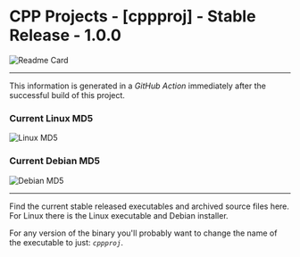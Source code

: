 # CPP Projects - [cppproj] - Stable Release - 1.0.0

![Readme Card](https://github-readme-stats.vercel.app/api/pin/?username=Lateralus138&repo=cppproject_linux)

---

This information is generated in a *GitHub Action* immediately after the successful build of this project.

### Current Linux MD5

![Linux MD5](https://img.shields.io/endpoint?url=https://raw.githubusercontent.com/Lateralus138/cppproject_linux/master/docs/json/cppproj_linux_md5.json)

### Current Debian MD5

![Debian MD5](https://img.shields.io/endpoint?url=https://raw.githubusercontent.com/Lateralus138/cppproject_linux/master/docs/json/cppproj_debian_md5.json)

---

Find the current stable released executables and archived source files here. For Linux there is the Linux executable and Debian installer&#46;

For any version of the binary you&#39;ll probably want to change the name of the executable to just&#58; *`cppproj`*&#46;

